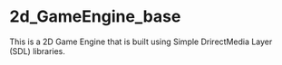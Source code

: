 # 2d_GameEngine_base
This is a 2D Game Engine that is built using Simple DrirectMedia Layer (SDL) libraries.

